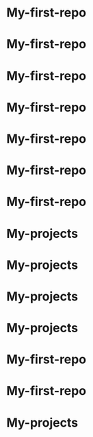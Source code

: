 # My-first-repo
# My-first-repo
# My-first-repo
# My-first-repo
# My-first-repo
# My-first-repo
# My-first-repo
# My-projects
# My-projects
# My-projects
# My-projects
# My-first-repo
# My-first-repo
# My-projects
